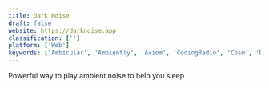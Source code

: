 ```yaml
---
title: Dark Noise
draft: false 
website: https://darknoise.app
classification: ['']
platform: ['Web']
keywords: ['Ambicular', 'Ambiently', 'Axiom', 'CodingRadio', 'Cosm', 'Drift', 'Focus Noise', 'MIDI CITY 2000', 'MusE', 'Noise App', 'Noize.ml', 'Noizio', 'Noon Pacific', 'Silenz', 'Sleeping Time', 'Soundore', 'Tiny Instruments', 'VirtOcean', 'White Noise']
---
```

Powerful way to play ambient noise to help you sleep